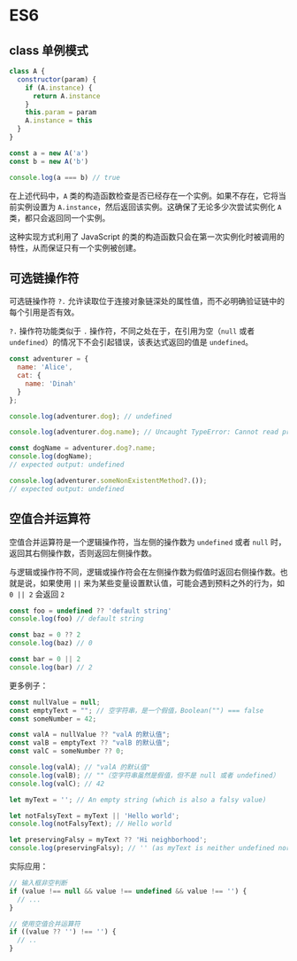 # ES6

## class 单例模式

```js
class A {
  constructor(param) {
    if (A.instance) {
      return A.instance
    }
    this.param = param
    A.instance = this
  }
}

const a = new A('a')
const b = new A('b')

console.log(a === b) // true
```

在上述代码中，`A` 类的构造函数检查是否已经存在一个实例。如果不存在，它将当前实例设置为 `A.instance`，然后返回该实例。这确保了无论多少次尝试实例化 `A` 类，都只会返回同一个实例。

这种实现方式利用了 JavaScript 的类的构造函数只会在第一次实例化时被调用的特性，从而保证只有一个实例被创建。



## 可选链操作符

可选链操作符 `?.` 允许读取位于连接对象链深处的属性值，而不必明确验证链中的每个引用是否有效。

`?.` 操作符功能类似于 `.` 操作符，不同之处在于，在引用为空（`null` 或者 `undefined`）的情况下不会引起错误，该表达式返回的值是 `undefined`。

```js
const adventurer = {
  name: 'Alice',
  cat: {
    name: 'Dinah'
  }
};

console.log(adventurer.dog); // undefined

console.log(adventurer.dog.name); // Uncaught TypeError: Cannot read properties of undefined

const dogName = adventurer.dog?.name;
console.log(dogName);
// expected output: undefined

console.log(adventurer.someNonExistentMethod?.());
// expected output: undefined

```

## 空值合并运算符

空值合并运算符是一个逻辑操作符，当左侧的操作数为 `undefined` 或者 `null` 时，返回其右侧操作数，否则返回左侧操作数。

与逻辑或操作符不同，逻辑或操作符会在左侧操作数为假值时返回右侧操作数。也就是说，如果使用 `||` 来为某些变量设置默认值，可能会遇到预料之外的行为，如 `0 || 2` 会返回 `2`

```js
const foo = undefined ?? 'default string'
console.log(foo) // default string

const baz = 0 ?? 2
console.log(baz) // 0

const bar = 0 || 2
console.log(bar) // 2
```

更多例子：

```js
const nullValue = null;
const emptyText = ""; // 空字符串，是一个假值，Boolean("") === false
const someNumber = 42;

const valA = nullValue ?? "valA 的默认值";
const valB = emptyText ?? "valB 的默认值";
const valC = someNumber ?? 0;

console.log(valA); // "valA 的默认值"
console.log(valB); // ""（空字符串虽然是假值，但不是 null 或者 undefined）
console.log(valC); // 42
```

```js
let myText = ''; // An empty string (which is also a falsy value)

let notFalsyText = myText || 'Hello world';
console.log(notFalsyText); // Hello world

let preservingFalsy = myText ?? 'Hi neighborhood';
console.log(preservingFalsy); // '' (as myText is neither undefined nor null)
```

实际应用：

```js
// 输入框非空判断
if (value !== null && value !== undefined && value !== '') {
  // ...
}

// 使用空值合并运算符
if ((value ?? '') !== '') {
  // ..
}
```
